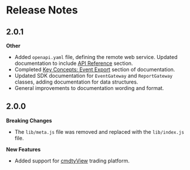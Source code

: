 # Release Notes

## 2.0.1
**Other**

* Added ```openapi.yaml``` file, defining the remote web service. Updated documentation to include [API Reference](https://barchart.github.io/events-client-js/#/content/api_reference) section.
* Completed [Key Concepts: Event Export](https://barchart.github.io/events-client-js/#/content/concepts/event_export) section of documentation.
* Updated SDK documentation for ```EventGateway``` and ```ReportGateway``` classes, adding documentation for data structures.
* General improvements to documentation wording and format.


## 2.0.0
**Breaking Changes**

* The ```lib/meta.js``` file was removed and replaced with the ```lib/index.js``` file.

**New Features**

* Added support for [cmdtyView](https://www.barchart.com/cmdty/trading/cmdtyview) trading platform.
